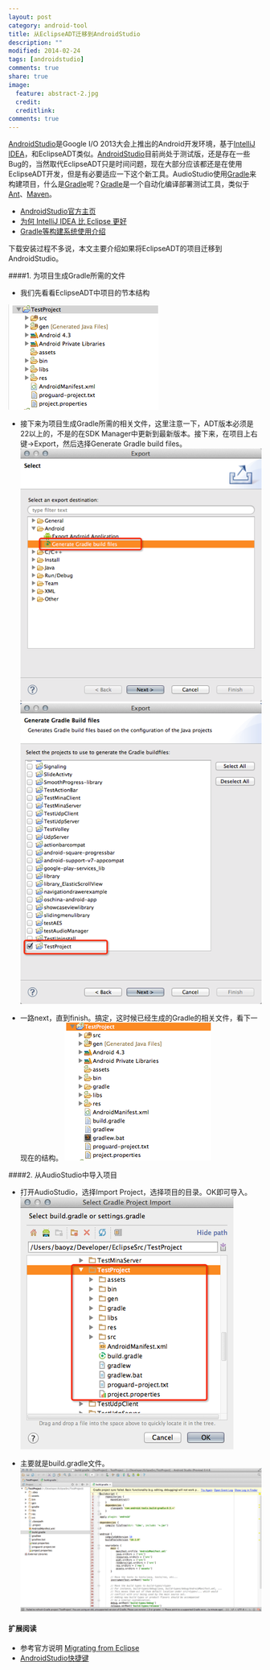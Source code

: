 ```yaml
---
layout: post
category: android-tool
title: 从EclipseADT迁移到AndroidStudio
description: ""
modified: 2014-02-24
tags: [androidstudio]
comments: true
share: true
image:
  feature: abstract-2.jpg
  credit: 
  creditlink: 
comments: true
---
```

[AndroidStudio](http://developer.android.com/sdk/installing/studio.html#Revisions)是Google I/O 2013大会上推出的Android开发环境，基于[IntelliJ IDEA](http://www.jetbrains.com/idea/)，和EclipseADT类似。[AndroidStudio](http://developer.android.com/sdk/installing/studio.html#Revisions)目前尚处于测试版，还是存在一些Bug的，当然取代EclipseADT只是时间问题，现在大部分应该都还是在使用EclipseADT开发，但是有必要适应一下这个新工具。AudioStudio使用[Gradle](http://www.gradle.org/)来构建项目，什么是[Gradle](http://www.gradle.org/)呢？[Gradle](http://www.gradle.org/)是一个自动化编译部署测试工具，类似于[Ant](http://ant.apache.org/)、[Maven](http://maven.apache.org/)。

* [AndroidStudio官方主页](http://developer.android.com/sdk/installing/studio.html)
* [为何 IntelliJ IDEA 比 Eclipse 更好](http://www.oschina.net/news/26929/why-intellij-is-better-than-eclipse)
* [Gradle等构建系统使用介绍](http://www.ibm.com/developerworks/cn/opensource/os-cn-gradle/)

下载安装过程不多说，本文主要介绍如果将EclipseADT的项目迁移到AndroidStudio。

####1. 为项目生成Gradle所需的文件
* 我们先看看EclipseADT中项目的节本结构

![](https://github.com/baoyongzhang/test_pages/blob/gh-pages/image-4.png?raw=true)

* 接下来为项目生成Gradle所需的相关文件，这里注意一下，ADT版本必须是22以上的，不是的在SDK Manager中更新到最新版本。接下来，在项目上右键->Export，然后选择Generate Gradle build files。
![](https://github.com/baoyongzhang/test_pages/blob/gh-pages/image-3.png?raw=true)
![](https://github.com/baoyongzhang/test_pages/blob/gh-pages/image-5.png?raw=true)

* 一路next，直到finish。搞定，这时候已经生成的Gradle的相关文件，看下一现在的结构。
![](https://github.com/baoyongzhang/test_pages/blob/gh-pages/image-6.png?raw=true)

####2. 从AudioStudio中导入项目
* 打开AudioStudio，选择Import Project，选择项目的目录。OK即可导入。
![](https://github.com/baoyongzhang/test_pages/blob/gh-pages/image-7.png?raw=true)

* 主要就是build.gradle文件。
![](https://github.com/baoyongzhang/test_pages/blob/gh-pages/image-8.png?raw=true)

#### 扩展阅读
* 参考官方说明 [Migrating from Eclipse](http://developer.android.com/sdk/installing/migrate.html)
* [AndroidStudio快捷键](http://www.android-studio.org/index.php/docs/experience/142-androidstudio-shortcut-keys)


